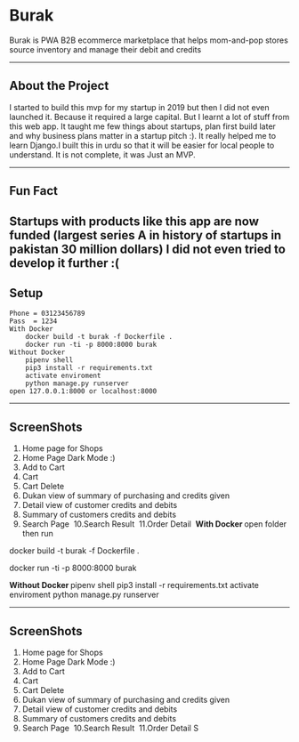 # Burak
Burak is PWA B2B ecommerce marketplace that helps mom-and-pop stores source inventory and manage their debit and credits
 
---------
## About the Project
I started to build this mvp for my startup in 2019 but then I did not even launched it. Because it required a large capital. But I learnt a lot of stuff from this web app. It taught me few things about startups, plan first build later and why business plans matter in a startup pitch :). It really helped me to learn Django.I built this in urdu so that it will be easier for local people to understand. It is not complete, it was Just an MVP.

---------

## Fun Fact
Startups with products like this app are now funded (largest series A in history of startups in pakistan 30 million dollars)
I did not even tried to develop it further :(
---------

## Setup
	Phone = 03123456789
	Pass  = 1234
	With Docker 
		docker build -t burak -f Dockerfile .
		docker run -ti -p 8000:8000 burak
	Without Docker 
		pipenv shell
		pip3 install -r requirements.txt
		activate enviroment
		python manage.py runserver
	open 127.0.0.1:8000 or localhost:8000

---------

## ScreenShots

1. Home page for Shops <img src='./screenshots/home.png' alt='' />
2. Home Page Dark Mode :) <img src='./screenshots/home_dark.png' alt='' />
3. Add to Cart <img src='./screenshots/add_to_cart.png' alt='' />
4. Cart <img src='./screenshots/cart.png' alt='' />
5. Cart Delete <img src='./screenshots/cart_delete.png' alt='' />
6. Dukan view of summary of purchasing and credits given <img src='./screenshots/dukan_acc_detail.png' alt='' />
7. Detail view of customer credits and debits <img src='./screenshots/khata_view_customer.png' alt='' />
8. Summary of customers credits and debits <img src='./screenshots/khata.png' alt='' />
9. Search Page <img src='./screenshots/search_p.png' alt='' />
10.Search Result <img src='./screenshots/search_result.png' alt='' />
11.Order Detail <img src='./screenshots/order_detail.png' alt='' />
<b> With Docker </b> 
open folder then run
<p>docker build -t burak -f Dockerfile .</p>
<p>docker run -ti -p 8000:8000 burak</p>
<b> Without Docker </b>
pipenv shell
pip3 install -r requirements.txt
activate enviroment
python manage.py runserver

---------

## ScreenShots
  1. Home page for Shops <img src='./screenshots/home.png' alt='' />
  2. Home Page Dark Mode :) <img src='./screenshots/home_dark.png' alt='' />
  3. Add to Cart <img src='./screenshots/add_to_cart.png' alt='' />
  4. Cart <img src='./screenshots/cart.png' alt='' />
  5. Cart Delete <img src='./screenshots/cart_delete.png' alt='' />
  6. Dukan view of summary of purchasing and credits given <img src='./screenshots/dukan_acc_detail.png' alt='' />
  7. Detail view of customer credits and debits <img src='./screenshots/khata_view_customer.png' alt='' />
  8. Summary of customers credits and debits <img src='./screenshots/khata.png' alt='' />
  9. Search Page <img src='./screenshots/search_p.png' alt='' />
  10.Search Result <img src='./screenshots/search_result.png' alt='' />
  11.Order Detail <img src='./screenshots/order_detail.png' alt='' />S

